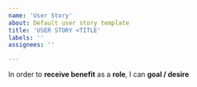 ```yaml
---
name: 'User Story'
about: Default user story template
title: 'USER STORY <TITLE'
labels: ''
assignees: ''

---
```


In order to **receive benefit** as a **role**, I can **goal / desire**
